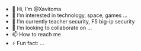 - 👋 Hi, I’m @Xavitoma
- 👀 I’m interested in technology, space, games ...
- 🌱 I’m currently teacher security, F5 big-ip security
- 💞️ I’m looking to collaborate on ...
- 📫 How to reach me
- ⚡ Fun fact: ...

<!---
Xavitoma/Xavitoma is a ✨ special ✨ repository because its `README.md` (this file) appears on your GitHub profile.
You can click the Preview link to take a look at your changes.
--->

